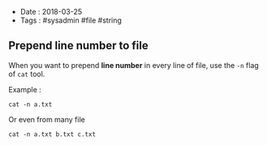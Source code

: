 - Date : 2018-03-25
- Tags : #sysadmin #file #string

## Prepend line number to file

When you want to prepend **line number** in every line of file, use the `-n` flag of `cat` tool.

Example :

`cat -n a.txt`

Or even from many file

`cat -n a.txt b.txt c.txt`

